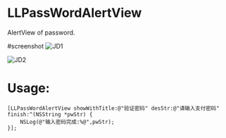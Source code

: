 # LLPassWordAlertView
AlertView of password.



#screenshot
![JD1](https://raw.githubusercontent.com/lilongcnc/LLPassWordAlertView/master/JD1.png "github") 


![JD2](https://raw.githubusercontent.com/lilongcnc/LLPassWordAlertView/master/JD2.png "github") 


# Usage:

    [LLPassWordAlertView showWithTitle:@"验证密码" desStr:@"请输入支付密码" finish:^(NSString *pwStr) {
        NSLog(@"输入密码完成:%@",pwStr);
    }];

  



